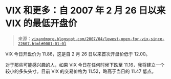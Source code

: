 <!--yml

分类：未分类

日期：2024-05-18 15:49:31

-->

# VIX 和更多：自 2007 年 2 月 26 日以来 VIX 的最低开盘价

> 来源：[`vixandmore.blogspot.com/2007/04/lowest-open-for-vix-since-22607.html#0001-01-01`](http://vixandmore.blogspot.com/2007/04/lowest-open-for-vix-since-22607.html#0001-01-01)

VIX 今日开盘价为 11.86，这是自 2 月 26 日以来首次开盘价低于 12.00。

对于那些可能感兴趣的人，如果 VIX 今日在任何时候下跌至 11.16，我将建立一个较小的多头头寸。目前 VIX 的交易价格为 11.52，略高于当日的 11.47 低点。
